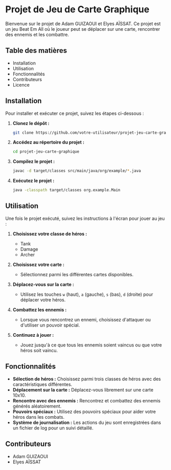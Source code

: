 # Projet de Jeu de Carte Graphique

Bienvenue sur le projet de Adam GUIZAOUI et Elyes AÏSSAT. Ce projet est un jeu Beat Em All où le joueur peut se déplacer sur une carte, rencontrer des ennemis et les combattre.

## Table des matières

- Installation
- Utilisation
- Fonctionnalités
- Contributeurs
- Licence

## Installation

Pour installer et exécuter ce projet, suivez les étapes ci-dessous :

1. **Clonez le dépôt :**
    ```bash
    git clone https://github.com/votre-utilisateur/projet-jeu-carte-graphique.git
    ```

2. **Accédez au répertoire du projet :**
    ```bash
    cd projet-jeu-carte-graphique
    ```

3. **Compilez le projet :**
    ```bash
    javac -d target/classes src/main/java/org/example/*.java
    ```

4. **Exécutez le projet :**
    ```bash
    java -classpath target/classes org.example.Main
    ```

## Utilisation

Une fois le projet exécuté, suivez les instructions à l'écran pour jouer au jeu :

1. **Choisissez votre classe de héros :**
   - Tank
   - Damage
   - Archer

2. **Choisissez votre carte :**
   - Sélectionnez parmi les différentes cartes disponibles.

3. **Déplacez-vous sur la carte :**
   - Utilisez les touches `w` (haut), `a` (gauche), `s` (bas), `d` (droite) pour déplacer votre héros.

4. **Combattez les ennemis :**
   - Lorsque vous rencontrez un ennemi, choisissez d'attaquer ou d'utiliser un pouvoir spécial.

5. **Continuez à jouer :**
   - Jouez jusqu'à ce que tous les ennemis soient vaincus ou que votre héros soit vaincu.

## Fonctionnalités

- **Sélection de héros :** Choisissez parmi trois classes de héros avec des caractéristiques différentes.
- **Déplacement sur la carte :** Déplacez-vous librement sur une carte 10x10.
- **Rencontre avec des ennemis :** Rencontrez et combattez des ennemis générés aléatoirement.
- **Pouvoirs spéciaux :** Utilisez des pouvoirs spéciaux pour aider votre héros dans les combats.
- **Système de journalisation :** Les actions du jeu sont enregistrées dans un fichier de log pour un suivi détaillé.

## Contributeurs

- Adam GUIZAOUI
- Elyes AÏSSAT